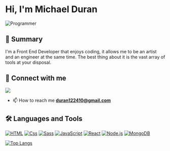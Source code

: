<h1 align="left">Hi, I'm <a">Michael Duran</a></h1>

![Programmer](https://user-images.githubusercontent.com/84324251/147754945-d1c1e30b-073c-4b01-9458-ac7051f75287.png)



## 🚀 Summary
<p>I'm a Front End Developer that enjoys coding, it allows me to be an artist and an engineer at the same time. The best
 thing about it is the vast array of tools at your disposal. 
</p>


## 🔗  Connect with me
<a href="http://linkedin.com/in/michael-d-b5b002203" >
<img src="https://img.shields.io/badge/LinkedIn-blue?style=flat&logo=linkedin&labelColor=blue">
</a>

- 📫 How to reach me **duran122410@gmail.com**

## 🛠 Languages and Tools

<a target="_blank" rel="noopener noreferrer" href="https://camo.githubusercontent.com/7c61cf24e35e3840a10b91b8510a5b02eb188d5e0f255db135ca6dca9d7e26df/68747470733a2f2f696d672e736869656c64732e696f2f62616467652f48544d4c2d4533344632363f6c6f676f3d68746d6c35266c6f676f436f6c6f723d7768697465267374796c653d666c6174"><img alt="HTML" src="https://camo.githubusercontent.com/7c61cf24e35e3840a10b91b8510a5b02eb188d5e0f255db135ca6dca9d7e26df/68747470733a2f2f696d672e736869656c64732e696f2f62616467652f48544d4c2d4533344632363f6c6f676f3d68746d6c35266c6f676f436f6c6f723d7768697465267374796c653d666c6174" data-canonical-src="https://img.shields.io/badge/HTML-E34F26?logo=html5&amp;logoColor=white&amp;style=flat" style="max-width: 100%;"></a>
<a target="_blank" rel="noopener noreferrer" href="https://camo.githubusercontent.com/ce6baf5ffef52faec6917ad2a2fa7e3c11252b891a16b419019b30b7ebfeefe0/68747470733a2f2f696d672e736869656c64732e696f2f62616467652f4353532d3135373242363f6c6f676f3d63737333266c6f676f436f6c6f723d7768697465267374796c653d666c6174"><img alt="Css" src="https://camo.githubusercontent.com/ce6baf5ffef52faec6917ad2a2fa7e3c11252b891a16b419019b30b7ebfeefe0/68747470733a2f2f696d672e736869656c64732e696f2f62616467652f4353532d3135373242363f6c6f676f3d63737333266c6f676f436f6c6f723d7768697465267374796c653d666c6174" data-canonical-src="https://img.shields.io/badge/CSS-1572B6?logo=css3&amp;logoColor=white&amp;style=flat" style="max-width: 100%;"></a>
<a target="_blank" rel="noopener noreferrer" href="https://camo.githubusercontent.com/f653f1c30a769ee4669c6ab78ae5dda808bc191f9e0de31e759c5dc0b9872ba7/68747470733a2f2f696d672e736869656c64732e696f2f62616467652f536173732d4343363639393f6c6f676f3d73617373266c6f676f436f6c6f723d7768697465267374796c653d666c6174"><img alt="Sass" src="https://camo.githubusercontent.com/f653f1c30a769ee4669c6ab78ae5dda808bc191f9e0de31e759c5dc0b9872ba7/68747470733a2f2f696d672e736869656c64732e696f2f62616467652f536173732d4343363639393f6c6f676f3d73617373266c6f676f436f6c6f723d7768697465267374796c653d666c6174" data-canonical-src="https://img.shields.io/badge/Sass-CC6699?logo=sass&amp;logoColor=white&amp;style=flat" style="max-width: 100%;"></a>
<a target="_blank" rel="noopener noreferrer" href="https://camo.githubusercontent.com/88bc7ef2e79a698a55b02b2bc222ea72279f587373920146759027cb72618189/68747470733a2f2f696d672e736869656c64732e696f2f62616467652f4a6176615363726970742d4637444631453f6c6f676f3d6a617661736372697074266c6f676f436f6c6f723d7768697465267374796c653d666c6174"><img alt="JavaScript" src="https://camo.githubusercontent.com/88bc7ef2e79a698a55b02b2bc222ea72279f587373920146759027cb72618189/68747470733a2f2f696d672e736869656c64732e696f2f62616467652f4a6176615363726970742d4637444631453f6c6f676f3d6a617661736372697074266c6f676f436f6c6f723d7768697465267374796c653d666c6174" data-canonical-src="https://img.shields.io/badge/JavaScript-F7DF1E?logo=javascript&amp;logoColor=white&amp;style=flat" style="max-width: 100%;"></a>
<a target="_blank" rel="noopener noreferrer" href="https://camo.githubusercontent.com/a33c96722ec63fa2c92bdfe7db0f845e23138d2506dd39e77ceebeb9f7d9897f/68747470733a2f2f696d672e736869656c64732e696f2f62616467652f52656163742d3631444146423f6c6f676f3d7265616374266c6f676f436f6c6f723d7768697465267374796c653d666c6174"><img alt="React" src="https://camo.githubusercontent.com/a33c96722ec63fa2c92bdfe7db0f845e23138d2506dd39e77ceebeb9f7d9897f/68747470733a2f2f696d672e736869656c64732e696f2f62616467652f52656163742d3631444146423f6c6f676f3d7265616374266c6f676f436f6c6f723d7768697465267374796c653d666c6174" data-canonical-src="https://img.shields.io/badge/React-61DAFB?logo=react&amp;logoColor=white&amp;style=flat" style="max-width: 100%;"></a>
<a target="_blank" rel="noopener noreferrer" href="https://camo.githubusercontent.com/f98aca521d924eeff15817b91f1ce67b883163eae0c1b5af231259967b01aebc/68747470733a2f2f696d672e736869656c64732e696f2f62616467652f4e6f64652e6a732d3333393933333f6c6f676f3d6e6f64652e6a73266c6f676f436f6c6f723d7768697465267374796c653d666c6174"><img alt="Node.js" src="https://camo.githubusercontent.com/f98aca521d924eeff15817b91f1ce67b883163eae0c1b5af231259967b01aebc/68747470733a2f2f696d672e736869656c64732e696f2f62616467652f4e6f64652e6a732d3333393933333f6c6f676f3d6e6f64652e6a73266c6f676f436f6c6f723d7768697465267374796c653d666c6174" data-canonical-src="https://img.shields.io/badge/Node.js-339933?logo=node.js&amp;logoColor=white&amp;style=flat" style="max-width: 100%;"></a>
<a target="_blank" rel="noopener noreferrer" href="https://camo.githubusercontent.com/b3231e78b6aa240f0cb1a739139ebdd11978ab246518badd4fc66ac66179d0e5/68747470733a2f2f696d672e736869656c64732e696f2f62616467652f4d6f6e676f44422d3437413234383f6c6f676f3d6d6f6e676f6462266c6f676f436f6c6f723d7768697465267374796c653d666c6174"><img alt="MongoDB" src="https://camo.githubusercontent.com/b3231e78b6aa240f0cb1a739139ebdd11978ab246518badd4fc66ac66179d0e5/68747470733a2f2f696d672e736869656c64732e696f2f62616467652f4d6f6e676f44422d3437413234383f6c6f676f3d6d6f6e676f6462266c6f676f436f6c6f723d7768697465267374796c653d666c6174" data-canonical-src="https://img.shields.io/badge/MongoDB-47A248?logo=mongodb&amp;logoColor=white&amp;style=flat" style="max-width: 100%;"></a>

[![Top Langs](https://github-readme-stats.vercel.app/api/top-langs/?username=qmkDuran&langs_count=8)](https://github.com/qmkDuran/github-readme-stats)





